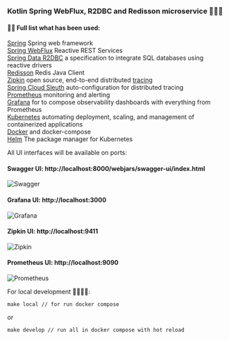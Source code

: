 ### Kotlin Spring WebFlux, R2DBC and Redisson microservice 👋✨💫

#### 👨‍💻 Full list what has been used:
[Spring](https://spring.io/) Spring web framework <br/>
[Spring WebFlux](https://docs.spring.io/spring-framework/docs/current/reference/html/web-reactive.html) Reactive REST Services <br/>
[Spring Data R2DBC](https://spring.io/projects/spring-data-r2dbc) a specification to integrate SQL databases using reactive drivers <br/>
[Redisson](https://redisson.org/) Redis Java Client <br/>
[Zipkin](https://zipkin.io/) open source, end-to-end distributed [tracing](https://opentracing.io/) <br/>
[Spring Cloud Sleuth](https://docs.spring.io/spring-cloud-sleuth/docs/current-SNAPSHOT/reference/html/index.html) auto-configuration for distributed tracing <br/>
[Prometheus](https://prometheus.io/) monitoring and alerting <br/>
[Grafana](https://grafana.com/) for to compose observability dashboards with everything from Prometheus <br/>
[Kubernetes](https://kubernetes.io/) automating deployment, scaling, and management of containerized applications <br/>
[Docker](https://www.docker.com/) and docker-compose <br/>
[Helm](https://helm.sh/) The package manager for Kubernetes <br/>

All UI interfaces will be available on ports:

#### Swagger UI: http://localhost:8000/webjars/swagger-ui/index.html
<img src="https://i.postimg.cc/y6PNgrfr/Swagger-UI-2022-10-08-12-17-39.png" alt="Swagger"/>

#### Grafana UI: http://localhost:3000
<img src="https://i.postimg.cc/wM7Td9hy/JVM-Micrometer-Grafana-2022-10-08-12-28-59.png" alt="Grafana"/>

#### Zipkin UI: http://localhost:9411
<img src="https://i.postimg.cc/v83QHxBJ/Zipkin-2022-10-08-11-18-08.png" alt="Zipkin"/>

#### Prometheus UI: http://localhost:9090
<img src="https://i.postimg.cc/tTDHT8X3/Prometheus-Time-Series-Collection-and-Processing-Server-2022-10-08-11-19-05.png" alt="Prometheus"/>


For local development 🙌👨‍💻🚀:

```
make local // for run docker compose
```
or
```
make develop // run all in docker compose with hot reload
```